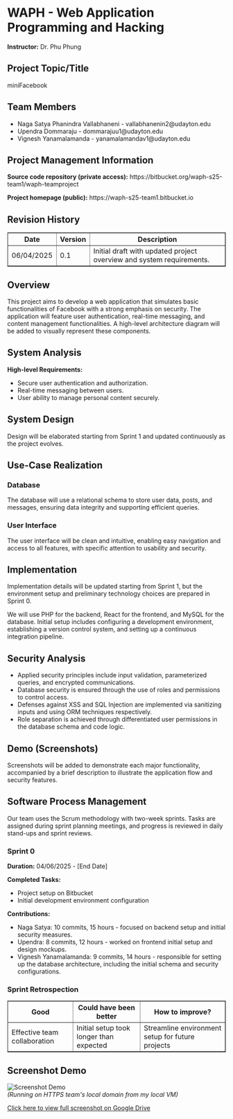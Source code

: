<h1>WAPH - Web Application Programming and Hacking</h1>
<p><strong>Instructor:</strong> Dr. Phu Phung</p>

<h2>Project Topic/Title</h2>
<p>miniFacebook</p>

<h2>Team Members</h2>
<ul>
  <li>Naga Satya Phanindra Vallabhaneni - vallabhanenin2@udayton.edu</li>
  <li>Upendra Dommaraju - dommarajuu1@udayton.edu</li>
  <li>Vignesh Yanamalamanda - yanamalamandav1@udayton.edu</li>
</ul>

<h2>Project Management Information</h2>
<p><strong>Source code repository (private access):</strong> https://bitbucket.org/waph-s25-team1/waph-teamproject</p>
<p><strong>Project homepage (public):</strong> https://waph-s25-team1.bitbucket.io</p>

<h2>Revision History</h2>
<table border="1">
  <tr><th>Date</th><th>Version</th><th>Description</th></tr>
  <tr><td>06/04/2025</td><td>0.1</td><td>Initial draft with updated project overview and system requirements.</td></tr>
</table>

<h2>Overview</h2>
<p>This project aims to develop a web application that simulates basic functionalities of Facebook with a strong emphasis on security. The application will feature user authentication, real-time messaging, and content management functionalities. A high-level architecture diagram will be added to visually represent these components.</p>

<h2>System Analysis</h2>
<p><strong>High-level Requirements:</strong></p>
<ul>
  <li>Secure user authentication and authorization.</li>
  <li>Real-time messaging between users.</li>
  <li>User ability to manage personal content securely.</li>
</ul>

<h2>System Design</h2>
<p>Design will be elaborated starting from Sprint 1 and updated continuously as the project evolves.</p>

<h2>Use-Case Realization</h2>
<h3>Database</h3>
<p>The database will use a relational schema to store user data, posts, and messages, ensuring data integrity and supporting efficient queries.</p>
<h3>User Interface</h3>
<p>The user interface will be clean and intuitive, enabling easy navigation and access to all features, with specific attention to usability and security.</p>

<h2>Implementation</h2>
<p>Implementation details will be updated starting from Sprint 1, but the environment setup and preliminary technology choices are prepared in Sprint 0.</p>
<p>We will use PHP for the backend, React for the frontend, and MySQL for the database. Initial setup includes configuring a development environment, establishing a version control system, and setting up a continuous integration pipeline.</p>

<h2>Security Analysis</h2>
<ul>
  <li>Applied security principles include input validation, parameterized queries, and encrypted communications.</li>
  <li>Database security is ensured through the use of roles and permissions to control access.</li>
  <li>Defenses against XSS and SQL Injection are implemented via sanitizing inputs and using ORM techniques respectively.</li>
  <li>Role separation is achieved through differentiated user permissions in the database schema and code logic.</li>
</ul>

<h2>Demo (Screenshots)</h2>
<p>Screenshots will be added to demonstrate each major functionality, accompanied by a brief description to illustrate the application flow and security features.</p>

<h2>Software Process Management</h2>
<p>Our team uses the Scrum methodology with two-week sprints. Tasks are assigned during sprint planning meetings, and progress is reviewed in daily stand-ups and sprint reviews.</p>

<h3>Sprint 0</h3>
<p><strong>Duration:</strong> 04/06/2025 - [End Date]</p>
<p><strong>Completed Tasks:</strong></p>
<ul>
  <li>Project setup on Bitbucket</li>
  <li>Initial development environment configuration</li>
</ul>

<p><strong>Contributions:</strong></p>
<ul>
  <li>Naga Satya: 10 commits, 15 hours - focused on backend setup and initial security measures.</li>
  <li>Upendra: 8 commits, 12 hours - worked on frontend initial setup and design mockups.</li>
  <li>Vignesh Yanamalamanda: 9 commits, 14 hours - responsible for setting up the database architecture, including the initial schema and security configurations.</li>
</ul>

<h3>Sprint Retrospection</h3>
<table border="1">
  <tr><th>Good</th><th>Could have been better</th><th>How to improve?</th></tr>
  <tr><td>Effective team collaboration</td><td>Initial setup took longer than expected</td><td>Streamline environment setup for future projects</td></tr>
</table>

## Screenshot Demo

![Screenshot Demo](https://drive.google.com/uc?export=view&id=1HRDGYTv8llbB46eDDsuDCPX9CohnzLzZ)  
*(Running on HTTPS team's local domain from my local VM)*

[Click here to view full screenshot on Google Drive](https://drive.google.com/file/d/1HRDGYTv8llbB46eDDsuDCPX9CohnzLzZ/view?usp=drive_link)

